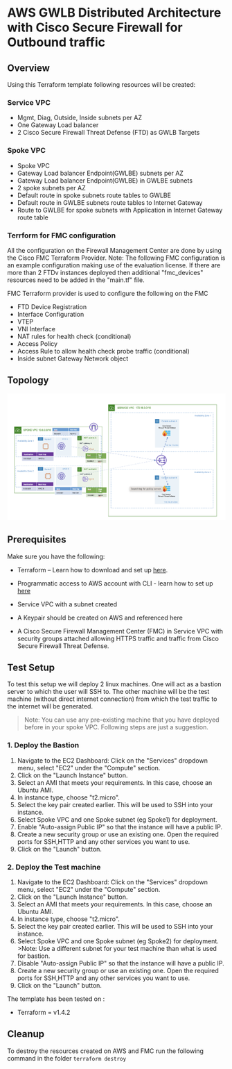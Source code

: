 
# AWS GWLB Distributed Architecture with Cisco Secure Firewall for Outbound traffic

## Overview

Using this Terraform template following resources will be created:

### Service VPC

- Mgmt, Diag, Outside, Inside subnets per AZ
- One Gateway Load balancer
- 2 Cisco Secure Firewall Threat Defense (FTD) as GWLB Targets

### Spoke VPC

- Spoke VPC
- Gateway Load balancer Endpoint(GWLBE) subnets per AZ
- Gateway Load balancer Endpoint(GWLBE) in GWLBE subnets
- 2 spoke subnets per AZ
- Default route in spoke subnets route tables to GWLBE
- Default route in GWLBE subnets route tables to Internet Gateway
- Route to GWLBE for spoke subnets with Application in Internet Gateway route table

### Terrform for FMC configuration

All the configuration on the Firewall Management Center are done by using the Cisco FMC Terraform Provider.
Note: The following FMC configuration is an example configuration making use of the evaluation license. If there are more than 2 FTDv instances deployed then additional "fmc_devices" resources need to be added in the "main.tf" file.

FMC Terraform provider is used to configure the following on the FMC

- FTD Device Registration
- Interface Configuration
- VTEP
- VNI Interface
- NAT rules for health check (conditional)
- Access Policy
- Access Rule to allow health check probe traffic (conditional)
- Inside subnet Gateway Network object

## Topology

![GWLB Distribute Architecture - Outbound](../../images/distributed_outbound.png)

## Prerequisites

Make sure you have the following:

- Terraform – Learn how to download and set up [here](https://learn.hashicorp.com/terraform/getting-started/install.html).
- Programmatic access to AWS account with CLI - learn how to set up [here](https://docs.aws.amazon.com/cli/latest/userguide/cli-chap-configure.html)

- Service VPC with a subnet created
- A Keypair should be created on AWS and referenced here
- A Cisco Secure Firewall Management Center (FMC) in Service VPC with security groups attached allowing HTTPS traffic and traffic from Cisco Secure Firewall Threat Defense.

## Test Setup

To test this setup we will deploy 2 linux machines. One will act as a bastion server to which the user will SSH to. The other machine will be the test machine (without direct internet connection) from which the test traffic to the internet will be generated.

> Note: You can use any pre-existing machine that you have deployed before in your spoke VPC. Following steps are just a suggestion.

### 1. Deploy the Bastion

1. Navigate to the EC2 Dashboard: Click on the "Services" dropdown menu, select "EC2" under the "Compute" section.
2. Click on the "Launch Instance" button.
3. Select an AMI that meets your requirements. In this case, choose an Ubuntu AMI.
4. In instance type, choose "t2.micro".
5. Select the key pair created earlier. This will be used to SSH into your instance.
6. Select Spoke VPC and one Spoke subnet (eg Spoke1) for deployment.
7. Enable "Auto-assign Public IP" so that the instance will have a public IP.
8. Create a new security group or use an existing one. Open the required ports for SSH,HTTP and any other services you want to use.
9. Click on the "Launch" button.

### 2. Deploy the Test machine

1. Navigate to the EC2 Dashboard: Click on the "Services" dropdown menu, select "EC2" under the "Compute" section.
2. Click on the "Launch Instance" button.
3. Select an AMI that meets your requirements. In this case, choose an Ubuntu AMI.
4. In instance type, choose "t2.micro".
5. Select the key pair created earlier. This will be used to SSH into your instance.
6. Select Spoke VPC and one Spoke subnet (eg Spoke2) for deployment. >Note: Use a different subnet for your test machine than what is used for bastion.
7. Disable "Auto-assign Public IP" so that the instance will have a public IP.
8. Create a new security group or use an existing one. Open the required ports for SSH,HTTP and any other services you want to use.
9. Click on the "Launch" button.

The template has been tested on :

- Terraform = v1.4.2

## Cleanup

To destroy the resources created on AWS and FMC run the following command in the folder
`terraform destroy`
